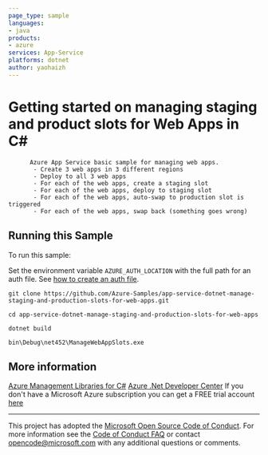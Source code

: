 ```yaml
---
page_type: sample
languages:
- java
products:
- azure
services: App-Service
platforms: dotnet
author: yaohaizh
---
```


# Getting started on managing staging and product slots for Web Apps in C# #

          Azure App Service basic sample for managing web apps.
           - Create 3 web apps in 3 different regions
           - Deploy to all 3 web apps
           - For each of the web apps, create a staging slot
           - For each of the web apps, deploy to staging slot
           - For each of the web apps, auto-swap to production slot is triggered
           - For each of the web apps, swap back (something goes wrong)


## Running this Sample ##

To run this sample:

Set the environment variable `AZURE_AUTH_LOCATION` with the full path for an auth file. See [how to create an auth file](https://github.com/Azure/azure-libraries-for-net/blob/master/AUTH.md).

    git clone https://github.com/Azure-Samples/app-service-dotnet-manage-staging-and-production-slots-for-web-apps.git

    cd app-service-dotnet-manage-staging-and-production-slots-for-web-apps

    dotnet build

    bin\Debug\net452\ManageWebAppSlots.exe

## More information ##

[Azure Management Libraries for C#](https://github.com/Azure/azure-sdk-for-net/tree/Fluent)
[Azure .Net Developer Center](https://azure.microsoft.com/en-us/develop/net/)
If you don't have a Microsoft Azure subscription you can get a FREE trial account [here](http://go.microsoft.com/fwlink/?LinkId=330212)

---

This project has adopted the [Microsoft Open Source Code of Conduct](https://opensource.microsoft.com/codeofconduct/). For more information see the [Code of Conduct FAQ](https://opensource.microsoft.com/codeofconduct/faq/) or contact [opencode@microsoft.com](mailto:opencode@microsoft.com) with any additional questions or comments.